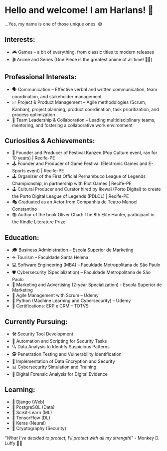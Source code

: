 # Hello and welcome! I am Harlans! 🧙

...Yes, my name is one of those unique ones. 😅

## Interests:

- 🎮 Games – a bit of everything, from classic titles to modern releases
- 🎬 Anime and Series (One Piece is the greatest anime of all time! 🏴‍☠️)

## Professional Interests:

- 🗣️ Communication – Effective verbal and written communication, team coordination, and stakeholder management
- 📈 Project & Product Management – Agile methodologies (Scrum, Kanban), project planning, product coordination, task prioritization, and process optimization
- 🤝 Team Leadership & Collaboration – Leading multidisciplinary teams, mentoring, and fostering a collaborative work environment

## Curiosities & Achievements:

- 🎉 Founder and Producer of Festival Kanzen (Pop Culture event, ran for 10 years) | Recife-PE
- 🕹️ Founder and Producer of Game Festival (Electronic Games and E-Sports event) | Recife-PE
- 🕹️ Organizer of the First Official Pernambuco League of Legends Championship, in partnership with Riot Games | Recife-PE
- 🕹️ Cultural Producer and Curator hired by Ikewai (Porto Digital) to create the Porto Digital League of Legends (PDLOL) | Recife-PE
- 🎭 Graduated as an Actor from Companhia de Teatro Manoel Constantino
- 📚 Author of the book Oliver Chad: The 8th Elite Hunter, participant in the Kindle Literature Prize

## Education:

- 🎓 Business Administration – Escola Superior de Marketing
- ✈️ Tourism – Faculdade Santa Helena
- 💻 Software Engineering (MBA) – Faculdade Metropolitana de São Paulo
- 🛡️ Cybersecurity (Specialization) – Faculdade Metropolitana de São Paulo
- 📢 Marketing and Advertising (2-year Specialization) - Escola Superior de Marketing
- 📑 Agile Management with Scrum – Udemy
- 🐍 Python (Machine Learning and Cybersecurity) – Udemy
- 📜 Certifications: ERP e CRM – TOTVS

## Currently Pursuing:

- 🛠️ Security Tool Development
- 🤖 Automation and Scripting for Security Tasks
- 🔍 Data Analysis to Identify Suspicious Patterns
- 🕵️ Penetration Testing and Vulnerability Identification
- 🔐 Implementation of Data Encryption and Security
- 📊 Cybersecurity Simulation and Training
- 📂 Digital Forensic Analysis for Digital Evidence

## Learning:

- 🌱 Django (Web)
- 🌱 PostgreSQL (Data)
- 🌱 Scikit-Learn (ML)
- 🌱 TensorFlow (DL)
- 🌱 Keras (Neural)
- 🌱 Cryptography (Security)

*"What I've decided to protect, I'll protect with all my strength!"* - Monkey D. Luffy 👊🏼
